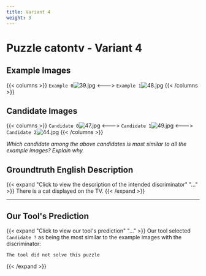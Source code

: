 ```yaml
---
title: Variant 4
weight: 3
---
```


# Puzzle catontv - Variant 4

## Example Images
{{< columns >}}
`Example 0`![39.jpg](/natscene_data/images/39.jpg)
<--->
`Example 1`![48.jpg](/natscene_data/images/48.jpg)
{{< /columns >}}

## Candidate Images
{{< columns >}}
`Candidate 0`![47.jpg](/natscene_data/images/47.jpg)
<--->
`Candidate 1`![49.jpg](/natscene_data/images/49.jpg)
<--->
`Candidate 2`![44.jpg](/natscene_data/images/44.jpg)
{{< /columns >}}

*Which candidate among the above candidates is most similar to all the example images? Explain why.*

## Groundtruth English Description

{{< expand "Click to view the description of the intended discriminator" "..." >}}
There is a cat displayed on the TV.
{{< /expand >}}

---



## Our Tool's Prediction

{{< expand "Click to view our tool's prediction" "..." >}}
Our tool selected `Candidate ?` as being the most similar to the example images with the discriminator:
```plaintext
The tool did not solve this puzzle
```
{{< /expand >}}
